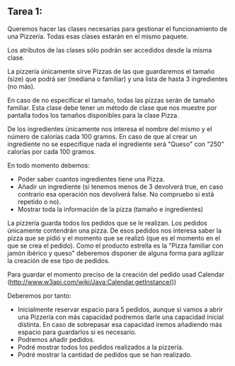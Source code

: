 ## Tarea 1:

Queremos hacer las clases necesarias para gestionar el funcionamiento de una Pizzería. Todas esas clases estarán en el mismo paquete.

Los atributos de las clases sólo podrán ser accedidos desde la misma clase.

La pizzería únicamente sirve Pizzas de las que guardaremos el tamaño (size) que podrá ser (mediana o familiar) y una lista de hasta 3 ingredientes (no más).

En caso de no especificar el tamaño, todas las pizzas serán de tamaño familiar. Esta clase debe tener un método de clase que nos muestre por pantalla todos los tamaños disponibles para la clase Pizza.

De los ingredientes únicamente nos interesa el nombre del mismo y el número de calorías cada 100 gramos. En caso de que al crear un ingrediente no se especifique nada el ingrediente será "Queso" con "250" calorías por cada 100 gramos.

En todo momento debemos:

- Poder saber cuantos ingredientes tiene una Pizza.
- Añadir un ingrediente (si tenemos menos de 3 devolverá true, en caso contrario esa operación nos 	devolverá false. No compruebo si está repetido o no).
- Mostrar toda la información de la pizza (tamaño e ingredientes)

La pizzería guarda todos los pedidos que se le realizan. Los pedidos únicamente contendrán una pizza. De esos pedidos nos interesa saber la pizza que se pidió y el momento que se realizó (que es el momento en el que se crea el pedido). Como el producto estrella es la "Pizza familiar con jamón ibérico y queso" deberemos disponer de alguna forma para agilizar la creación de ese tipo de pedidos.

Para guardar el momento preciso de la creación del pedido usad Calendar (http://www.w3api.com/wiki/Java:Calendar.getInstance())

Deberemos por tanto:

- Inicialmente reservar espacio para 5 pedidos, aunque si vamos a abrir una Pizzería con más 		capacidad podremos darle una capacidad inicial distinta. En caso de sobrepasar esa 		capacidad iremos añadiendo más espacio para guardarlos si es necesario.
- Podremos añadir pedidos.
- Podré mostrar todos los pedidos realizados a la pizzería.
- Podré mostrar la cantidad de pedidos que se han realizado.

